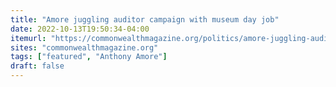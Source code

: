 ```yaml
---
title: "Amore juggling auditor campaign with museum day job"
date: 2022-10-13T19:50:34-04:00
itemurl: "https://commonwealthmagazine.org/politics/amore-juggling-auditor-campaign-with-museum-day-job/"
sites: "commonwealthmagazine.org"
tags: ["featured", "Anthony Amore"]
draft: false
---
```


